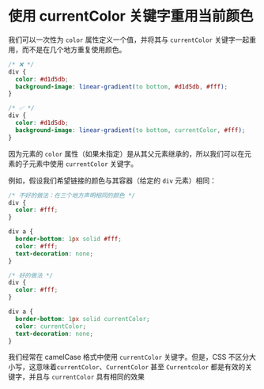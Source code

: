# 使用 currentColor 关键字重用当前颜色

我们可以一次性为 `color` 属性定义一个值，并将其与 `currentColor` 关键字一起重用，而不是在几个地方重复使用颜色。

```css
/* ❌ */
div {
  color: #d1d5db;
  background-image: linear-gradient(to bottom, #d1d5db, #fff);
}

/* ✅ */
div {
  color: #d1d5db;
  background-image: linear-gradient(to bottom, currentColor, #fff);
}
```

因为元素的 `color` 属性（如果未指定）是从其父元素继承的，所以我们可以在元素的子元素中使用 `currentColor` 关键字。

例如，假设我们希望链接的颜色与其容器（给定的 `div` 元素）相同：

```css
/* 不好的做法：在三个地方声明相同的颜色 */
div {
  color: #fff;
}

div a {
  border-bottom: 1px solid #fff;
  color: #fff;
  text-decoration: none;
}

/* 好的做法 */
div {
  color: #fff;
}

div a {
  border-bottom: 1px solid currentColor;
  color: currentColor;
  text-decoration: none;
}
```

我们经常在 camelCase 格式中使用 `currentColor` 关键字。但是，CSS 不区分大小写，这意味着`currentColor`、`CurrentColor` 甚至 `Currentcolor` 都是有效的关键字，并且与 `currentColor` 具有相同的效果
